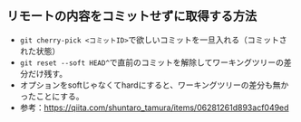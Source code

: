 ## リモートの内容をコミットせずに取得する方法
- `git cherry-pick <コミットID>`で欲しいコミットを一旦入れる（コミットされた状態）
- `git reset --soft HEAD^`で直前のコミットを解除してワーキングツリーの差分だけ残す。
- オプションをsoftじゃなくてhardにすると、ワーキングツリーの差分も無かったことにする。
- 参考：https://qiita.com/shuntaro_tamura/items/06281261d893acf049ed

